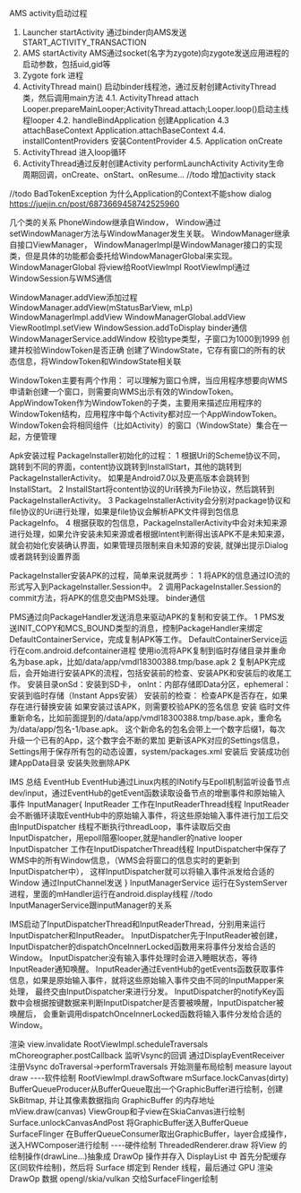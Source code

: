                         
AMS activity启动过程
1. Launcher startActivity   通过binder向AMS发送START_ACTIVITY_TRANSACTION
2. AMS startActivity   AMS通过socket(名字为zygote)向zygote发送应用进程的启动参数，包括uid,gid等
3. Zygote fork 进程
4. ActivityThread main()     启动binder线程池，通过反射创建ActivityThread类，然后调用main方法
   4.1. ActivityThread attach    Looper.prepareMainLooper;ActivityThread.attach;Looper.loop()启动主线程looper
   4.2. handleBindApplication    创建Application
   4.3  attachBaseContext          Application.attachBaseContext
   4.4. installContentProviders    安装ContentProvider
   4.5. Application onCreate
5. ActivityThread 进入loop循环
6. ActivityThread通过反射创建Activity    performLaunchActivity
   Activity生命周期回调，onCreate、onStart、onResume... 
//todo 增加activity stack   


//todo BadTokenException   为什么Application的Context不能show dialog
https://juejin.cn/post/6873669458742525960

几个类的关系
PhoneWindow继承自Window，
Window通过setWindowManager方法与WindowManager发生关联。
WindowManager继承自接口ViewManager，
WindowManagerImpl是WindowManager接口的实现类，但是具体的功能都会委托给WindowManagerGlobal来实现。
WindowManagerGlobal 将view给RootViewImpl
RootViewImpl通过WindowSession与WMS通信

WindowManager.addView添加过程
WindowManager.addView(mStatusBarView, mLp)
WindowManagerImpl.addView
WindowManagerGlobal.addView
ViewRootImpl.setView
WindowSession.addToDisplay   binder通信
WindowManagerService.addWindow
校验type类型，子窗口为1000到1999
创建并校验WindowToken是否正确
创建了WindowState，它存有窗口的所有的状态信息，将WindowToken和WindowState相关联

WindowToken主要有两个作用：
可以理解为窗口令牌，当应用程序想要向WMS申请新创建一个窗口，则需要向WMS出示有效的WindowToken。
AppWindowToken作为WindowToken的子类，主要用来描述应用程序的WindowToken结构，应用程序中每个Activity都对应一个AppWindowToken。
WindowToken会将相同组件（比如Activity）的窗口（WindowState）集合在一起，方便管理


Apk安装过程
PackageInstaller初始化的过程：
1 根据Uri的Scheme协议不同，跳转到不同的界面，content协议跳转到InstallStart，其他的跳转到PackageInstallerActivity。
    如果是Android7.0以及更高版本会跳转到InstallStart。
2 InstallStart将content协议的Uri转换为File协议，然后跳转到PackageInstallerActivity。
3 PackageInstallerActivity会分别对package协议和file协议的Uri进行处理，如果是file协议会解析APK文件得到包信息PackageInfo。
4 根据获取的包信息，PackageInstallerActivity中会对未知来源进行处理，如果允许安装未知来源或者根据Intent判断得出该APK不是未知来源，
就会初始化安装确认界面，如果管理员限制来自未知源的安装, 就弹出提示Dialog或者跳转到设置界面


PackageInstaller安装APK的过程，简单来说就两步：
1 将APK的信息通过IO流的形式写入到PackageInstaller.Session中。
2 调用PackageInstaller.Session的commit方法，将APK的信息交由PMS处理。   binder通信

PMS通过向PackageHandler发送消息来驱动APK的复制和安装工作。
1 PMS发送INIT_COPY和MCS_BOUND类型的消息，控制PackageHandler来绑定DefaultContainerService，完成复制APK等工作。
   DefaultContainerService运行在com.android.defcontainer进程
   使用io流将APK复制到临时存储目录并重命名为base.apk，比如/data/app/vmdl18300388.tmp/base.apk
2 复制APK完成后，会开始进行安装APK的流程，包括安装前的检查、安装APK和安装后的收尾工作。
   安装目录onSd：安装到SD卡， onInt：内部存储即Data分区，ephemeral：安装到临时存储（Instant Apps安装）
   安装前的检查：
     检查APK是否存在，如果存在进行替换安装
     如果安装过该APK，则需要校验APK的签名信息
   安装
      临时文件重新命名，比如前面提到的/data/app/vmdl18300388.tmp/base.apk，重命名为/data/app/包名-1/base.apk。
      这个新命名的包名会带上一个数字后缀1，每次升级一个已有的App，这个数字会不断的累加
   更新该APK对应的Settings信息，Settings用于保存所有包的动态设置，system/packages.xml
   安装后
     安装成功创建AppData目录
     安装失败删除APK



IMS
总结
EventHub
  EventHub通过Linux内核的INotify与Epoll机制监听设备节点dev/input，通过EventHub的getEvent函数读取设备节点的增删事件和原始输入事件
InputManager{
   InputReader   工作在InputReaderThread线程
      InputReader会不断循环读取EventHub中的原始输入事件，将这些原始输入事件进行加工后交由InputDispatcher
      线程不断执行threadLoop，事件读取后交由InputDispatcher，用epoll阻塞looper,就是handler的native looper
   InputDispatcher  工作在InputDispatcherThread线程
     InputDispatcher中保存了WMS中的所有Window信息，（WMS会将窗口的信息实时的更新到InputDispatcher中），
     这样InputDispatcher就可以将输入事件派发给合适的Window  通过InputChannel发送
}
InputManagerService   运行在SystemServer进程，里面的mHandler运行在android.display线程
//todo InputManagerService跟inputManager的关系

IMS启动了InputDispatcherThread和InputReaderThread，分别用来运行InputDispatcher和InputReader。
InputDispatcher先于InputReader被创建，InputDispatcher的dispatchOnceInnerLocked函数用来将事件分发给合适的Window。
   InputDispatcher没有输入事件处理时会进入睡眠状态，等待InputReader通知唤醒。
InputReader通过EventHub的getEvents函数获取事件信息，如果是原始输入事件，就将这些原始输入事件交由不同的InputMapper来处理，
  最终交由InputDispatcher来进行分发。
InputDispatcher的notifyKey函数中会根据按键数据来判断InputDispatcher是否要被唤醒，InputDispatcher被唤醒后，
   会重新调用dispatchOnceInnerLocked函数将输入事件分发给合适的Window。



渲染
view.invalidate
RootViewImpl.scheduleTraversals
mChoreographer.postCallback   监听Vsync的回调   通过DisplayEventReceiver注册Vsync
doTraversal->performTraversals 开始测量布局绘制
 measure  layout  draw
----软件绘制
RootViewImpl.drawSoftware
mSurface.lockCanvas(dirty)   
BufferQueueProducer从BufferQueue取出一个GraphicBuffer进行绘制，创建SkBitmap, 并让其像素数据指向 GraphicBuffer 的内存地址
mView.draw(canvas)  ViewGroup和子view在SkiaCanvas进行绘制
Surface.unlockCanvasAndPost  将GraphicBuffer送入BufferQueue
SurfaceFlinger 在BufferQueueConsumer取出GraphicBuffer，layer合成操作，送入HWComposer进行绘制
----硬件绘制
ThreadedRenderer.draw
将View 的绘制操作(drawLine...)抽象成 DrawOp 操作并存入 DisplayList 中
首先分配缓存区(同软件绘制)，然后将 Surface 绑定到 Render 线程，最后通过 GPU 渲染 DrawOp 数据    opengl/skia/vulkan
交给SurfaceFlinger绘制